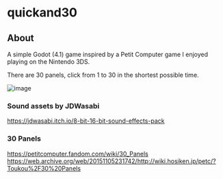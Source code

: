 ﻿# quickand30

## About
A simple Godot (4.1) game inspired by a Petit Computer game I enjoyed playing on the Nintendo 3DS.

There are 30 panels, click from 1 to 30 in the shortest possible time. 

![image](https://github.com/semyonsh/quickand30/assets/3471635/76acff0f-8827-4f57-b700-9ffc26bb3044)

### Sound assets by JDWasabi 
https://jdwasabi.itch.io/8-bit-16-bit-sound-effects-pack

### 30 Panels
https://petitcomputer.fandom.com/wiki/30_Panels
https://web.archive.org/web/20151105231742/http://wiki.hosiken.jp/petc/?Toukou%2F30%20Panels
